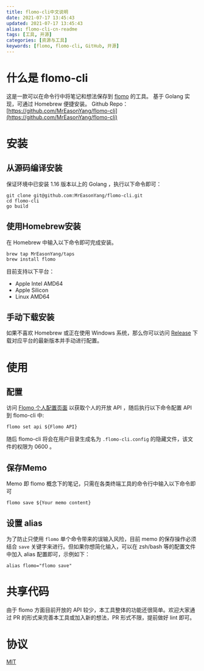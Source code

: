 ```yaml
---
title: flomo-cli中文说明
date: 2021-07-17 13:45:43
updated: 2021-07-17 13:45:43
alias: flomo-cli-cn-readme
tags: [工具, 开源]
categories: [资源与工具]
keywords: [flomo, flomo-cli, GitHub, 开源]
---
```

# 什么是 flomo-cli
这是一款可以在命令行中将笔记和想法保存到 [flomo](https://flomoapp.com/) 的工具。
基于 Golang 实现，可通过 Homebrew 便捷安装。
Github Repo：[https://github.com/MrEasonYang/flomo-cli](https://github.com/MrEasonYang/flomo-cli)

# 安装
## 从源码编译安装
保证环境中已安装 1.16 版本以上的 Golang ，执行以下命令即可：
```shell
git clone git@github.com:MrEasonYang/flomo-cli.git
cd flomo-cli
go build
```
## 使用Homebrew安装
在 Homebrew 中输入以下命令即可完成安装。
```shell
brew tap MrEasonYang/taps
brew install flomo
```
目前支持以下平台：
- Apple Intel AMD64
- Apple Silicon
- Linux AMD64
## 手动下载安装
如果不喜欢 Homebrew 或正在使用 Windows 系统，那么你可以访问 [Release](https://github.com/MrEasonYang/flomo-cli/releases) 下载对应平台的最新版本并手动进行配置。

# 使用
## 配置
访问 [Flomo 个人配置页面](https://flomoapp.com/mine?source=incoming_webhook) 以获取个人的开放 API ，随后执行以下命令配置 API 到 flomo-cli 中:
```shell
flomo set api ${Flomo API}
```
随后 flomo-cli 将会在用户目录生成名为 `.flomo-cli.config` 的隐藏文件，该文件的权限为 0600 。
## 保存Memo
Memo 即 flomo 概念下的笔记，只需在各类终端工具的命令行中输入以下命令即可
```shell
flomo save ${Your memo content}
```
## 设置 alias
为了防止只使用 `flomo` 单个命令带来的误输入风险，目前 memo 的保存操作必须结合 `save` 关键字来进行。但如果你想简化输入，可以在 zsh/bash 等的配置文件中加入 alias 配置即可，示例如下：
```shell
alias flomo="flomo save" 
```

# 共享代码
由于 flomo 方面目前开放的 API 较少，本工具整体的功能还很简单。欢迎大家通过 PR 的形式来完善本工具或加入新的想法，PR 形式不限，提前做好 lint 即可。

# 协议
[MIT](https://github.com/MrEasonYang/flomo-cli/blob/main/LICENSE)